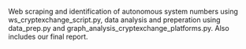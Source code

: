 Web scraping and identification of autonomous system numbers using ws_cryptexchange_script.py, data analysis and preperation using data_prep.py and graph_analysis_cryptexchange_platforms.py. Also includes our final report.
